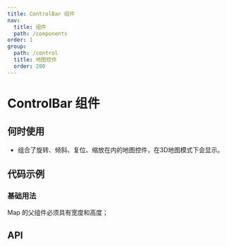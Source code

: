 ```yaml
---
title: ControlBar 组件
nav:
  title: 组件
  path: /components
order: 1
group:
  path: /control
  title: 地图控件
  order: 200
---
```


# ControlBar 组件

## 何时使用

- 组合了旋转、倾斜、复位、缩放在内的地图控件，在3D地图模式下会显示。

## 代码示例

### 基础用法

Map 的父组件必须具有宽度和高度；

<code src="./demo/demo-01.tsx"></code>

## API
